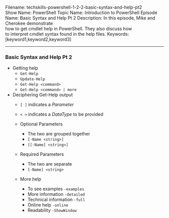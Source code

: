 Filename: techskills-powershell-1-2-2-basic-syntax-and-help-pt2    
Show Name: PowerShell
Topic Name: Introduction to PowerShell
Episode Name: Basic Syntax and Help Pt 2
Description: In this episode, Mike and Cherokee demonstrate  
how to get cmdlet help in PowerShell. They also discuss how  
to interpret cmdlet syntax found in the help files.
Keywords: [keyword1,keyword2,keyword3]

---

### Basic Syntax and Help Pt 2

* Getting help
  + `Get-Help`
  + `Update-Help`
  + `Get-Help <command>`
  + `Get-Help <command> | more`
* Deciphering Get-Help output
	+ `[ ]` indicates a *Parameter*
	+ `< >` indicates a *DataType* to be provided
	+ Optional Parameters
		- The two are grouped together
		- `[-Name <string>]`
		- `[[-Name] <string>]`
	+ Required Parameters
		- The two are separate
		- `[-Name] <string>`

  + More help
    - To see examples `-examples`
    - More information `-detailed`
    - Technical information `-full`
    - Online help `-online`
    - Readability `-ShowWindow`
